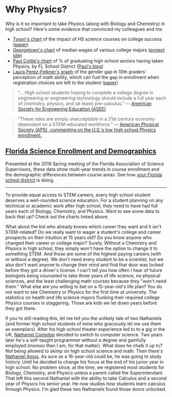 # Why Physics?  

Why is it so important to take Physics (along with Biology and Chemistry) in high school? Here's some evidence that convinced my colleagues and me.

- [Tyson's chart](./whyPhysics/Tyson_chart.png) of the impact of HS science courses on college success ([paper](./whyPhysics/Cottle_Blessing_TPT.pdf))  
- [Georgetown's chart](./whyPhysics/Georgetown_chart.png) of median wages of various college majors ([project site](https://cew.georgetown.edu/cew-reports/valueofcollegemajors/))  
- [Paul Cottle's chart](./whyPhysics/Cottle_chart.png) of % of graduating high school seniors having taken Physics, by FL School District ([Paul's blog](https://bridgetotomorrow.wordpress.com/2019/02/11/which-districts-are-best-in-2018-19-at-preparing-their-students-for-college-stem-majors-seminole-and-brevard-counties-again/))  
- [Laura Perez-Felkner's graph](./whyPhysics/Perez-Felkner-graph.png) of the gender gap in 10th graders' perception of math ability, which can fuel the gap in enrollment when registration choices are left to the student ([paper](https://www.frontiersin.org/articles/10.3389/fpsyg.2017.00386/full))

> "... High school students hoping to complete a college degree in engineering or engineering technology should include a full year each of chemistry, physics, and (at least) pre-calculus." — <a href="https://www.aps.org/policy/analysis/assee-board.cfm">American Society for Engineering Education (ASEE)</a>

> "These rates are simply unacceptable in a 21st century economy dependent on a STEM-educated workforce." — <a href="https://www.aps.org/policy/analysis/assee-board.cfm">American Physical Society (APS), commenting on the U.S.'s low high school Physics enrollment.</a>

## [Florida Science Enrollment and Demographics](https://adamlamee.github.io/FL-K12-analyses/)  
Presented at the 2019 Spring meeting of the Florida Association of Science Supervisors, these data show multi-year trends in course enrollment and the demographic differences between course areas. See how <a href="https://adamlamee.github.io/FL-K12-analyses/">your Florida school district</a> is doing.  
___  

To provide equal access to STEM careers, every high school student deserves a well-rounded science education. For a student planning on any technical or academic work after high school, they need to have had full years each of Biology, Chemistry, and Physics. Want to see some data to back that up? Check out the charts linked above.  

What about the kid who already knows which career they want and it isn't STEM-related? Do we really want to wager a student's college and career prospects on their intuition at 15 years old? Do you know anyone who changed their career or college major? Surely. Without a Chemistry and Physics in high school, they simply won't have the option to change it to something STEM. And those are some of the highest paying careers (with or without a degree). We don't need every student to be a scientist, but we also don't want anyone to change their mind and find that door was locked before they got a driver's license. I can't tell you how often I hear of future biologists being counseled to take three years of life science, no physical sciences, and the least challenging math courses because they "won't need them."  What else are you willing to bet on a 15-year-old's life plan? You do not want to see Chemistry or Physics for the first time at university. The statistics on health and life science majors flunking their required college Physics courses is staggering. Those are kids we let down years before they got there.  

If you're still reading this, let me tell you the unlikely tale of two Nathaniels (and former high school students of mine who graciously let me use them as exemplars). After his high school theater experience led to to a gig in the UK, <a href="http://nathanielcompton.com/">Nathaniel Compton</a> decided to switch to computer science. Two years later he's a self-taught programmer without a degree and gainfully employed (moreso than I am, for that matter). What does he chalk it up to? Not being allowed to skimp on high school science and math. Then there's <a href="https://physics.osu.edu/people/amos.93">Nathaniel Amos</a>. As sure as a 16-year-old could be, he was going to study history. Until he decided to change his focus at the end of his junior year in high school. No problem since, at the time, we registered most students for Biology, Chemistry, and Physics unless a parent called the Superintendant. That left this second Nathaniel with the ability to take Calculus and a second year of Physics his senior year. He now studies how students learn calculus through Physics. I'm glad these two Nathaniels found those doors unlocked.  
